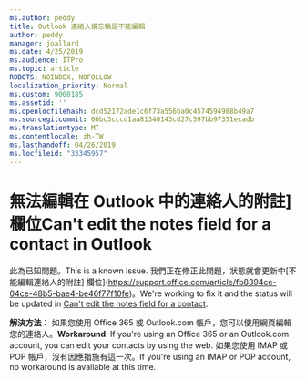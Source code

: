 ```yaml
---
ms.author: peddy
title: Outlook 連絡人備忘稿是不能編輯
author: peddy
manager: joallard
ms.date: 4/25/2019
ms.audience: ITPro
ms.topic: article
ROBOTS: NOINDEX, NOFOLLOW
localization_priority: Normal
ms.custom: 9000185
ms.assetid: ''
ms.openlocfilehash: dcd52172ade1c6f73a556ba0c4574594988b49a7
ms.sourcegitcommit: 60bc3cccd1aa81340143cd27c597bb97351ecadb
ms.translationtype: MT
ms.contentlocale: zh-TW
ms.lasthandoff: 04/26/2019
ms.locfileid: "33345957"
---
```

# <a name="cant-edit-the-notes-field-for-a-contact-in-outlook"></a><span data-ttu-id="2b90a-102">無法編輯在 Outlook 中的連絡人的附註] 欄位</span><span class="sxs-lookup"><span data-stu-id="2b90a-102">Can't edit the notes field for a contact in Outlook</span></span>
<span data-ttu-id="2b90a-103">此為已知問題。</span><span class="sxs-lookup"><span data-stu-id="2b90a-103">This is a known issue.</span></span> <span data-ttu-id="2b90a-104">我們正在修正此問題，狀態就會更新中[不能編輯連絡人的附註] 欄位](https://support.office.com/article/fb8394ce-04ce-48b5-bae4-be46f77f10fe)。</span><span class="sxs-lookup"><span data-stu-id="2b90a-104">We're working to fix it and the status will be updated in [Can't edit the notes field for a contact](https://support.office.com/article/fb8394ce-04ce-48b5-bae4-be46f77f10fe).</span></span>

<span data-ttu-id="2b90a-105">**解決方法**： 如果您使用 Office 365 或 Outlook.com 帳戶，您可以使用網頁編輯您的連絡人。</span><span class="sxs-lookup"><span data-stu-id="2b90a-105">**Workaround**: If you're using an Office 365 or an Outlook.com account, you can edit your contacts by using the web.</span></span> <span data-ttu-id="2b90a-106">如果您使用 IMAP 或 POP 帳戶，沒有因應措施有這一次。</span><span class="sxs-lookup"><span data-stu-id="2b90a-106">If you're using an IMAP or POP account, no workaround is available at this time.</span></span>